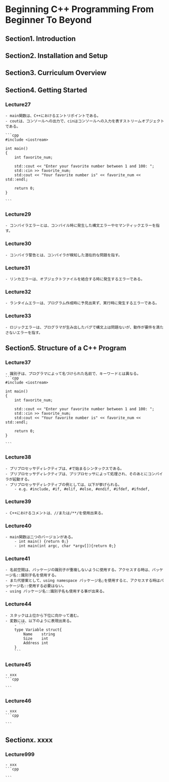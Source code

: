 # Beginning C++ Programming From Beginner To Beyond

## Section1. Introduction

## Section2. Installation and Setup

## Section3. Curriculum Overview

## Section4. Getting Started
### **Lecture27**
    - main関数は、C++におけるエントリポイントである。
    - coutは、コンソールへの出力で、cinはコンソールへの入力を表すストリームオブジェクトである。

    ```cpp
    #include <iostream>

    int main()
    {
        int favorite_num;

        std::cout << "Enter your favorite number between 1 and 100: ";
        std::cin >> favorite_num;
        std:cout << "Your favorite number is" << favorite_num << std::endl;

        return 0;
    }
    
    ```
### Lecture29
    - コンパイラエラーとは、コンパイル時に発生した構文エラーやセマンティックエラーを指す。

### Lecture30
    - コンパイラ警告とは、コンパイラが検知した潜在的な問題を指す。

### Lecture31
    - リンカエラーは、オブジェクトファイルを結合する時に発生するエラーである。


### Lecture32
    - ランタイムエラーは、プログラム作成時に予見出来ず、実行時に発生するエラーである。

### Lecture33
    - ロジックエラーは、プログラマが生み出したバグで構文上は問題ないが、動作が要件を満たさないエラーを指す。

## Section5. Structure of a C++ Program

### Lecture37
    - 識別子は、プログラマによって名づけられた名前で、キーワードとは異なる。
    ```cpp
    #include <iostream>

    int main()
    {
        int favorite_num;

        std::cout << "Enter your favorite number between 1 and 100: ";
        std::cin >> favorite_num;
        std:cout << "Your favorite number is" << favorite_num << std::endl;

        return 0;
    }
    
    ```

### Lecture38
    - プリプロセッサディレクティブは、#で始まるシンタックスである。
    - プリプロセッサディレクティブは、プリプロセッサによって処理され、そのあとにコンパイラが起動する。
    - プリプロセッサディレクティブの例としては、以下が挙げられる。
        - e.g. #include, #if, #elif, #else, #endif, #ifdef, #ifndef, 

### Lecture39
    - C++におけるコメントは、//または/**/を使用出来る。

### Lecture40
    - main関数は二つのバージョンがある。
        - int main() {return 0;}
        - int main(int argc, char *argv[]){return 0;}

### Lecture41
    - 名前空間は、パッケージの識別子が重複しないように使用する。アクセスする時は、パッケージ名::識別子名を使用する。
    - また代替案として、using namespace パッケージ名;を使用すると、アクセスする時はパッケージ名::使用する必要はない。
    - using パッケージ名::識別子名も使用する事が出来る。

### Lecture44
    - スタックは上位から下位に向かって進む。
    - 変数には、以下のように表現出来る。
        - ```
        type Variable struct{
            Name    string
            Size    int
            Address int
        }
        ```

### Lecture45
    - xxx
    ```cpp
    
    ```

### Lecture46
    - xxx
    ```cpp
    
    ```

## Sectionx. xxxx
### Lecture999
    - xxx
    ```cpp
    
    ```
